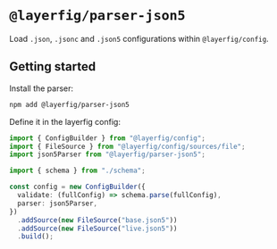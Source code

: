 # `@layerfig/parser-json5`

Load `.json`, `.jsonc` and `.json5` configurations within `@layerfig/config`.

## Getting started

Install the parser:

```bash
npm add @layerfig/parser-json5
```

Define it in the layerfig config:

```ts
import { ConfigBuilder } from "@layerfig/config";
import { FileSource } from "@layerfig/config/sources/file";
import json5Parser from "@layerfig/parser-json5";

import { schema } from "./schema";

const config = new ConfigBuilder({
  validate: (fullConfig) => schema.parse(fullConfig),
  parser: json5Parser,
})
  .addSource(new FileSource("base.json5"))
  .addSource(new FileSource("live.json5"))
  .build();
```
